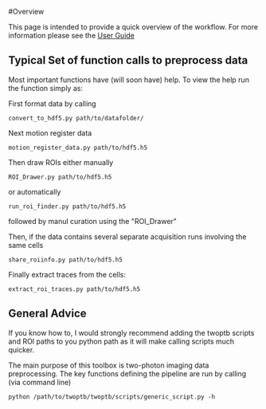 #Overview

This page is intended to provide a quick overview of the workflow. For more information please see the [User Guide](/user_guide/data_conversion.md)

## Typical Set of function calls to preprocess data

Most important functions have (will soon have) help. To view the help run the function simply as:

First format data by calling 
	
	convert_to_hdf5.py path/to/datafolder/

Next motion register data

	motion_register_data.py path/to/hdf5.h5

Then draw ROIs either manually

	ROI_Drawer.py path/to/hdf5.h5

or automatically

	run_roi_finder.py path/to/hdf5.h5

followed by manul curation using the "ROI_Drawer"

Then, if the data contains several separate acquisition runs involving the same cells

	share_roiinfo.py path/to/hdf5.h5

Finally extract traces from the cells:

	extract_roi_traces.py path/to/hdf5.h5

## General Advice

If you know how to, I would strongly recommend adding the twoptb scripts and ROI paths to you python path as it will make calling scripts much quicker.


The main purpose of this toolbox is two-photon imaging data preprocessing. The key functions defining the pipeline are run by calling (via command line)

	python /path/to/twoptb/twoptb/scripts/generic_script.py -h

